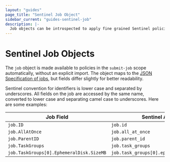 ```yaml
---
layout: "guides"
page_title: "Sentinel Job Object"
sidebar_current: "guides-sentinel-job"
description: |-
  Job objects can be introspected to apply fine grained Sentinel policies.
---
```


# Sentinel Job Objects

The `job` object is made available to policies in the `submit-job` scope automatically, without an explicit import.
The object maps to the [JSON Specification of jobs](/api/json-jobs.html), but fields differ slightly for better readability.

Sentinel convention for identifiers is lower case and separated by underscores. All fields on the job are accessed by the same name, converted to lower case and separating camel case to underscores. Here are some examples:

| Job Field                               | Sentinel Accessor      |
| --------------------------------------- | ---------------------- |
| `job.ID       `                         | `job.id`               |
| `job.AllAtOnce`                         | `job.all_at_once`      |
| `job.ParentID`                          | `job.parent_id`        |
| `job.TaskGroups`                        | `job.task_groups`      |
| `job.TaskGroups[0].EphemeralDisk.SizeMB`| `job.task_groups[0].ephemeral_disk.size_mb` |

